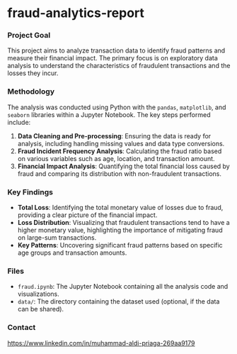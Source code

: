 # fraud-analytics-report

### **Project Goal**
This project aims to analyze transaction data to identify fraud patterns and measure their financial impact. The primary focus is on exploratory data analysis to understand the characteristics of fraudulent transactions and the losses they incur.

### **Methodology**
The analysis was conducted using Python with the `pandas`, `matplotlib`, and `seaborn` libraries within a Jupyter Notebook. The key steps performed include:
1.  **Data Cleaning and Pre-processing**: Ensuring the data is ready for analysis, including handling missing values and data type conversions.
2.  **Fraud Incident Frequency Analysis**: Calculating the fraud ratio based on various variables such as age, location, and transaction amount.
3.  **Financial Impact Analysis**: Quantifying the total financial loss caused by fraud and comparing its distribution with non-fraudulent transactions.

### **Key Findings**
* **Total Loss**: Identifying the total monetary value of losses due to fraud, providing a clear picture of the financial impact.
* **Loss Distribution**: Visualizing that fraudulent transactions tend to have a higher monetary value, highlighting the importance of mitigating fraud on large-sum transactions.
* **Key Patterns**: Uncovering significant fraud patterns based on specific age groups and transaction amounts.

### **Files**
* `fraud.ipynb`: The Jupyter Notebook containing all the analysis code and visualizations.
* `data/`: The directory containing the dataset used (optional, if the data can be shared).

### **Contact**
https://www.linkedin.com/in/muhammad-aldi-priaga-269aa9179
